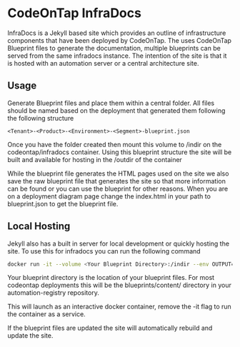 # CodeOnTap InfraDocs

InfraDocs is a Jekyll based site which provides an outline of infrastructure components that have been deployed by CodeOnTap. The uses CodeOnTap Blueprint files to generate the documentation, multiple blueprints can be served from the same infradocs instance.  The intention of the site is that it is hosted with an automation server or a central architecture site. 

## Usage

Generate Blueprint files and place them within a central folder. All files should be named based on the deployment that generated them following the following structure

```
<Tenant>-<Product>-<Environment>-<Segment>-blueprint.json
```

Once you have the folder created then mount this volume to /indir on the codeontap/infradocs container. Using this blueprint structure the site will be built and available for hosting in the /outdir of the container

While the blueprint file generates the HTML pages used on the site we also save the raw blueprint file that generates the site so that more information can be found or you can use the blueprint for other reasons. When you are on a deployment diagram page change the index.html in your path to blueprint.json to get the blueprint file.

## Local Hosting

Jekyll also has a built in server for local development or quickly hosting the site. To use this for infradocs you can run the following command 

```sh 
docker run -it --volume <Your Blueprint Directory>:/indir --env OUTPUT=serve -p 4000:4000 codeontap/infradocs:latest
```

Your blueprint directory is the location of your blueprint files. For most codeontap deployments this will be the blueprints/content/ directory in your automation-registry repository.

This will launch as an interactive docker container, remove the -it flag to run the container as a service. 

If the blueprint files are updated the site will automatically rebuild and update the site.